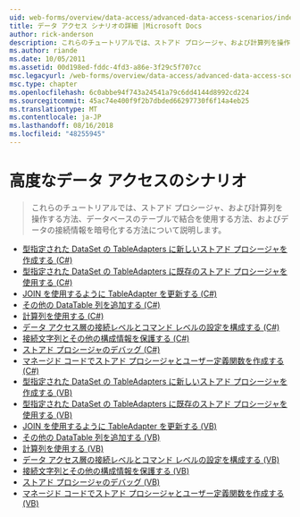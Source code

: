 ```yaml
---
uid: web-forms/overview/data-access/advanced-data-access-scenarios/index
title: データ アクセス シナリオの詳細 |Microsoft Docs
author: rick-anderson
description: これらのチュートリアルでは、ストアド プロシージャ、および計算列を操作する方法、データベースのテーブルで結合を使用する方法、およびデータ接続情報を暗号化する方法について説明しています.
ms.author: riande
ms.date: 10/05/2011
ms.assetid: 00d198ed-fddc-4fd3-a86e-3f29c5f707cc
msc.legacyurl: /web-forms/overview/data-access/advanced-data-access-scenarios
msc.type: chapter
ms.openlocfilehash: 6c0abbe94f743a24541a79c6dd4144d8992cd224
ms.sourcegitcommit: 45ac74e400f9f2b7dbded66297730f6f14a4eb25
ms.translationtype: MT
ms.contentlocale: ja-JP
ms.lasthandoff: 08/16/2018
ms.locfileid: "48255945"
---
```

<a name="advanced-data-access-scenarios"></a>高度なデータ アクセスのシナリオ
====================
> これらのチュートリアルでは、ストアド プロシージャ、および計算列を操作する方法、データベースのテーブルで結合を使用する方法、およびデータの接続情報を暗号化する方法について説明します。


- [型指定された DataSet の TableAdapters に新しいストアド プロシージャを作成する (C#)](creating-new-stored-procedures-for-the-typed-dataset-s-tableadapters-cs.md)
- [型指定された DataSet の TableAdapters に既存のストアド プロシージャを使用する (C#)](using-existing-stored-procedures-for-the-typed-dataset-s-tableadapters-cs.md)
- [JOIN を使用するように TableAdapter を更新する (C#)](updating-the-tableadapter-to-use-joins-cs.md)
- [その他の DataTable 列を追加する (C#)](adding-additional-datatable-columns-cs.md)
- [計算列を使用する (C#)](working-with-computed-columns-cs.md)
- [データ アクセス層の接続レベルとコマンド レベルの設定を構成する (C#)](configuring-the-data-access-layer-s-connection-and-command-level-settings-cs.md)
- [接続文字列とその他の構成情報を保護する (C#)](protecting-connection-strings-and-other-configuration-information-cs.md)
- [ストアド プロシージャのデバッグ (C#)](debugging-stored-procedures-cs.md)
- [マネージド コードでストアド プロシージャとユーザー定義関数を作成する (C#)](creating-stored-procedures-and-user-defined-functions-with-managed-code-cs.md)
- [型指定された DataSet の TableAdapters に新しいストアド プロシージャを作成する (VB)](creating-new-stored-procedures-for-the-typed-dataset-s-tableadapters-vb.md)
- [型指定された DataSet の TableAdapters に既存のストアド プロシージャを使用する (VB)](using-existing-stored-procedures-for-the-typed-dataset-s-tableadapters-vb.md)
- [JOIN を使用するように TableAdapter を更新する (VB)](updating-the-tableadapter-to-use-joins-vb.md)
- [その他の DataTable 列を追加する (VB)](adding-additional-datatable-columns-vb.md)
- [計算列を使用する (VB)](working-with-computed-columns-vb.md)
- [データ アクセス層の接続レベルとコマンド レベルの設定を構成する (VB)](configuring-the-data-access-layer-s-connection-and-command-level-settings-vb.md)
- [接続文字列とその他の構成情報を保護する (VB)](protecting-connection-strings-and-other-configuration-information-vb.md)
- [ストアド プロシージャのデバッグ (VB)](debugging-stored-procedures-vb.md)
- [マネージド コードでストアド プロシージャとユーザー定義関数を作成する (VB)](creating-stored-procedures-and-user-defined-functions-with-managed-code-vb.md)
